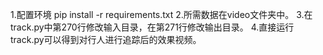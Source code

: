 1.配置环境
pip install -r requirements.txt
2.所需数据在video文件夹中。
3.在track.py中第270行修改输入目录，在第271行修改输出目录。
4.直接运行track.py可以得到对行人进行追踪后的效果视频。
